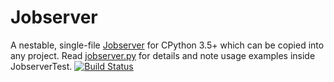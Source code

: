 Jobserver
=========

A nestable, single-file
[Jobserver](https://www.gnu.org/software/make/manual/html_node/POSIX-Jobserver.html)
for CPython 3.5+ which can be copied into any project.
Read [jobserver.py](jobserver.py) for details and
note usage examples inside JobserverTest.  [![Build
Status](https://travis-ci.com/RhysU/jobserver.svg?branch=master)](https://travis-ci.com/github/RhysU/jobserver)
